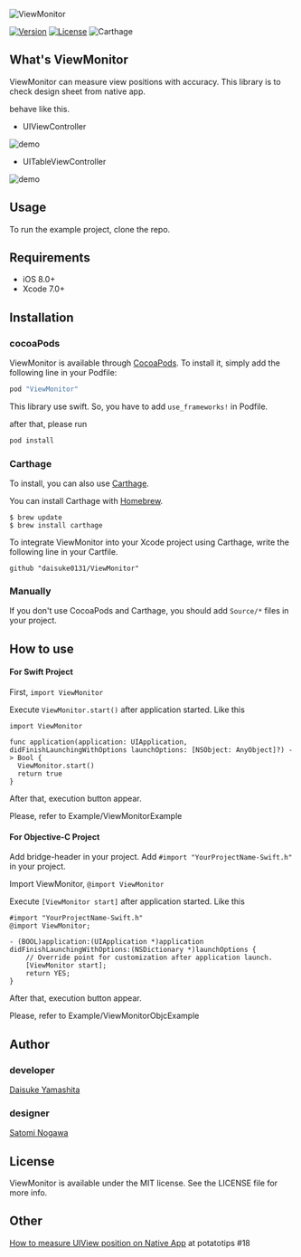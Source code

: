 ![ViewMonitor](assets/viewmonitor.png)

[![Version](https://img.shields.io/cocoapods/v/ViewMonitor.svg?style=flat)](http://cocoapods.org/pods/ViewMonitor)
[![License](https://img.shields.io/cocoapods/l/ViewMonitor.svg?style=flat)](http://cocoapods.org/pods/ViewMonitor)
![Carthage](https://img.shields.io/badge/Carthage-compatible-4BC51D.svg?style=flat)

## What's ViewMonitor
ViewMonitor can measure view positions with accuracy.
This library is to check design sheet from native app.

behave like this.

- UIViewController

![demo](assets/demo.gif)

- UITableViewController

![demo](assets/table_demo.gif)

## Usage

To run the example project, clone the repo.

## Requirements
- iOS 8.0+
- Xcode 7.0+

## Installation
### cocoaPods
ViewMonitor is available through [CocoaPods](http://cocoapods.org). To install
it, simply add the following line in your Podfile:
```ruby
pod "ViewMonitor"
```
This library use swift.
So, you have to add `use_frameworks!` in Podfile.

after that, please run 
```ruby
pod install
```
### Carthage
To install, you can also use [Carthage](https://github.com/Carthage/Carthage).

You can install Carthage with [Homebrew](http://brew.sh/).
```
$ brew update
$ brew install carthage
```
To integrate ViewMonitor into your Xcode project using Carthage, write the following line in your Cartfile.
```
github "daisuke0131/ViewMonitor"
```
### Manually
If you don't use CocoaPods and Carthage, you should add `Source/*` files in your project.

## How to use
#### For Swift Project

First, ```import ViewMonitor```

Execute ```ViewMonitor.start()``` after application started. 
Like this
```
import ViewMonitor

func application(application: UIApplication, didFinishLaunchingWithOptions launchOptions: [NSObject: AnyObject]?) -> Bool {
  ViewMonitor.start()
  return true
}
```
After that, execution button appear.

Please, refer to Example/ViewMonitorExample

#### For Objective-C Project
Add bridge-header in your project.
Add ```#import "YourProjectName-Swift.h"``` in your project.

Import ViewMonitor,
```@import ViewMonitor```

Execute ```[ViewMonitor start]``` after application started. 
Like this
```
#import "YourProjectName-Swift.h"
@import ViewMonitor;

- (BOOL)application:(UIApplication *)application didFinishLaunchingWithOptions:(NSDictionary *)launchOptions {
    // Override point for customization after application launch.
    [ViewMonitor start];
    return YES;
}
```
After that, execution button appear.

Please, refer to Example/ViewMonitorObjcExample

## Author
### developer
[Daisuke Yamashita](https://github.com/daisuke0131)
### designer
[Satomi Nogawa](https://github.com/stmngw)

## License
ViewMonitor is available under the MIT license. See the LICENSE file for more info.

## Other
[How to measure UIView position on Native App](http://www.slideshare.net/daisukeyamashita180/18potatotips-yamashita) at potatotips #18
